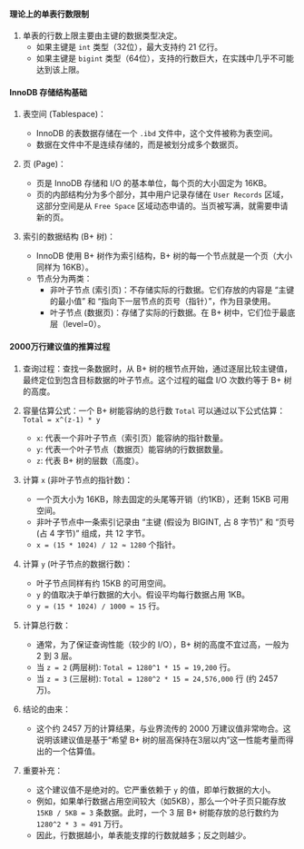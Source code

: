 
#### 理论上的单表行数限制

1.  单表的行数上限主要由主键的数据类型决定。
    *   如果主键是 `int` 类型（32位），最大支持约 21 亿行。
    *   如果主键是 `bigint` 类型（64位），支持的行数巨大，在实践中几乎不可能达到该上限。

#### InnoDB 存储结构基础

1.  表空间 (Tablespace)：
    *   InnoDB 的表数据存储在一个 `.ibd` 文件中，这个文件被称为表空间。
    *   数据在文件中不是连续存储的，而是被划分成多个数据页。

2.  页 (Page)：
    *   页是 InnoDB 存储和 I/O 的基本单位，每个页的大小固定为 16KB。
    *   页的内部结构分为多个部分，其中用户记录存储在 `User Records` 区域，这部分空间是从 `Free Space` 区域动态申请的。当页被写满，就需要申请新的页。

3.  索引的数据结构 (B+ 树)：
    *   InnoDB 使用 B+ 树作为索引结构，B+ 树的每一个节点就是一个页（大小同样为 16KB）。
    *   节点分为两类：
        *   非叶子节点 (索引页)：不存储实际的行数据。它们存放的内容是 “主键的最小值” 和 “指向下一层节点的页号（指针）”，作为目录使用。
        *   叶子节点 (数据页)：存储了实际的行数据。在 B+ 树中，它们位于最底层（level=0）。

#### 2000万行建议值的推算过程

1.  查询过程：查找一条数据时，从 B+ 树的根节点开始，通过逐层比较主键值，最终定位到包含目标数据的叶子节点。这个过程的磁盘 I/O 次数约等于 B+ 树的高度。

2.  容量估算公式：一个 B+ 树能容纳的总行数 `Total` 可以通过以下公式估算：
    `Total = x^(z-1) * y`
    *   `x`: 代表一个非叶子节点（索引页）能容纳的指针数量。
    *   `y`: 代表一个叶子节点（数据页）能容纳的行数据数量。
    *   `z`: 代表 B+ 树的层数（高度）。

3.  计算 `x` (非叶子节点的指针数)：
    *   一个页大小为 16KB，除去固定的头尾等开销（约1KB），还剩 15KB 可用空间。
    *   非叶子节点中一条索引记录由 “主键 (假设为 BIGINT, 占 8 字节)” 和 “页号 (占 4 字节)” 组成，共 12 字节。
    *   `x = (15 * 1024) / 12 ≈ 1280` 个指针。

4.  计算 `y` (叶子节点的数据行数)：
    *   叶子节点同样有约 15KB 的可用空间。
    *   `y` 的值取决于单行数据的大小。假设平均每行数据占用 1KB。
    *   `y = (15 * 1024) / 1000 ≈ 15` 行。

5.  计算总行数：
    *   通常，为了保证查询性能（较少的 I/O），B+ 树的高度不宜过高，一般为 2 到 3 层。
    *   当 `z = 2` (两层树): `Total = 1280^1 * 15 = 19,200` 行。
    *   当 `z = 3` (三层树): `Total = 1280^2 * 15 = 24,576,000` 行 (约 2457 万)。

6.  结论的由来：
    *   这个约 2457 万的计算结果，与业界流传的 2000 万建议值非常吻合。这说明该建议值是基于“希望 B+ 树的层高保持在3层以内”这一性能考量而得出的一个估算值。

7.  重要补充：
    *   这个建议值不是绝对的。它严重依赖于 `y` 的值，即单行数据的大小。
    *   例如，如果单行数据占用空间较大（如5KB），那么一个叶子页只能存放 `15KB / 5KB = 3` 条数据。此时，一个 3 层 B+ 树能存放的总行数约为 `1280^2 * 3 ≈ 491` 万行。
    *   因此，行数据越小，单表能支撑的行数就越多；反之则越少。
